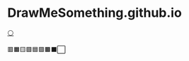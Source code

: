 # DrawMeSomething.github.io


[⚪](https://shayneintsu.github.io/DrawMeSomething.github.io/)


🟥🟧🟨🟩🟦🟪🟫⬛⬜
